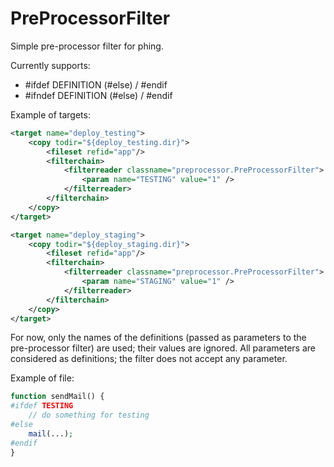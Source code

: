 PreProcessorFilter
==================

Simple pre-processor filter for phing.

Currently supports:
* #ifdef DEFINITION (#else) / #endif
* #ifndef DEFINITION (#else) / #endif


Example of targets:

```xml
<target name="deploy_testing">
    <copy todir="${deploy_testing.dir}">
        <fileset refid="app"/>
        <filterchain>
            <filterreader classname="preprocessor.PreProcessorFilter">
                <param name="TESTING" value="1" />
            </filterreader>
        </filterchain>
    </copy>
</target>

<target name="deploy_staging">
    <copy todir="${deploy_staging.dir}">
        <fileset refid="app"/>
        <filterchain>
            <filterreader classname="preprocessor.PreProcessorFilter">
                <param name="STAGING" value="1" />
            </filterreader>
        </filterchain>
    </copy>
</target>
```

For now, only the names of the definitions (passed as parameters to the pre-processor filter) are used; their values are ignored.
All parameters are considered as definitions; the filter does not accept any parameter.

Example of file:

```php
function sendMail() {
#ifdef TESTING
    // do something for testing
#else
    mail(...);
#endif
}
```